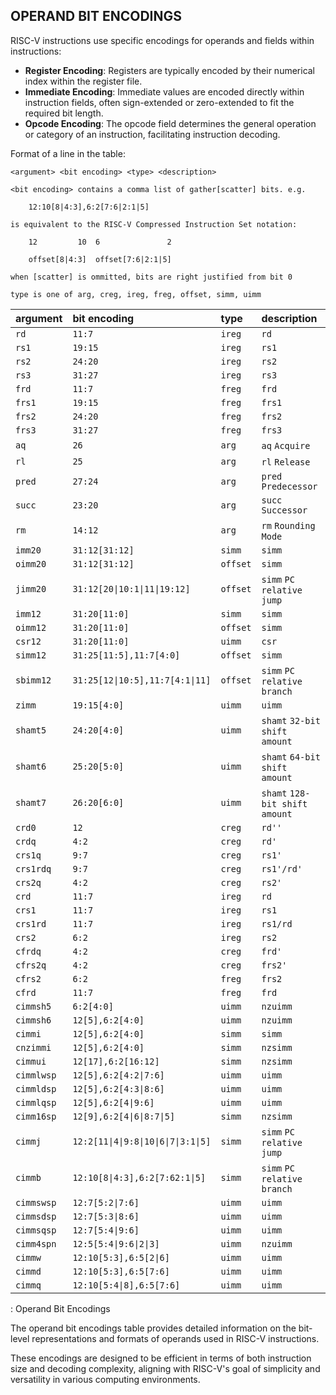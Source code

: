## OPERAND BIT ENCODINGS

RISC-V instructions use specific encodings for operands and fields within instructions:

- **Register Encoding**: Registers are typically encoded by their numerical index within the register file.
- **Immediate Encoding**: Immediate values are encoded directly within instruction fields, often sign-extended or zero-extended to fit the required bit length.
- **Opcode Encoding**: The opcode field determines the general operation or category of an instruction, facilitating instruction decoding.

Format of a line in the table:

`<argument> <bit encoding> <type> <description>`

`<bit encoding> contains a comma list of gather[scatter] bits. e.g.`

`    12:10[8|4:3],6:2[7:6|2:1|5]`

`is equivalent to the RISC-V Compressed Instruction Set notation:`

`    12         10  6               2`

`    offset[8|4:3]  offset[7:6|2:1|5]`

`when [scatter] is ommitted, bits are right justified from bit 0`

`type is one of arg, creg, ireg, freg, offset, simm, uimm`

| argument     | bit encoding                         | type      | description                        |
|--------------|:-------------------------------------|:----------|:-----------------------------------|
| `rd`         | `11:7`                               | `ireg`    | `rd`                               |
| `rs1`        | `19:15`                              | `ireg`    | `rs1`                              |
| `rs2`        | `24:20`                              | `ireg`    | `rs2`                              |
| `rs3`        | `31:27`                              | `ireg`    | `rs3`                              |
| `frd`        | `11:7`                               | `freg`    | `frd`                              |
| `frs1`       | `19:15`                              | `freg`    | `frs1`                             |
| `frs2`       | `24:20`                              | `freg`    | `frs2`                             |
| `frs3`       | `31:27`                              | `freg`    | `frs3`                             |
| `aq`         | `26`                                 | `arg`     | `aq`        `Acquire`              |
| `rl`         | `25`                                 | `arg`     | `rl`        `Release`              |
| `pred`       | `27:24`                              | `arg`     | `pred`      `Predecessor`          |
| `succ`       | `23:20`                              | `arg`     | `succ`      `Successor`            |
| `rm`         | `14:12`                              | `arg`     | `rm`        `Rounding Mode`        |
| `imm20`      | `31:12[31:12]`                       | `simm`    | `simm`                             |
| `oimm20`     | `31:12[31:12]`                       | `offset`  | `simm`                             |
| `jimm20`     | `31:12[20\|10:1\|11\|19:12]`         | `offset`  | `simm`      `PC relative jump`     |
| `imm12`      | `31:20[11:0]`                        | `simm`    | `simm`                             |
| `oimm12`     | `31:20[11:0]`                        | `offset`  | `simm`                             |
| `csr12`      | `31:20[11:0]`                        | `uimm`    | `csr`                              |
| `simm12`     | `31:25[11:5],11:7[4:0]`              | `offset`  | `simm`                             |
| `sbimm12`    | `31:25[12\|10:5],11:7[4:1\|11]`      | `offset`  | `simm`      `PC relative branch`   |
| `zimm`       | `19:15[4:0]`                         | `uimm`    | `uimm`                             |
| `shamt5`     | `24:20[4:0]`                         | `uimm`    | `shamt`     `32-bit shift amount`  |
| `shamt6`     | `25:20[5:0]`                         | `uimm`    | `shamt`     `64-bit shift amount`  |
| `shamt7`     | `26:20[6:0]`                         | `uimm`    | `shamt`     `128-bit shift amount` |
| `crd0`       | `12`                                 | `creg`    | `rd''`                             |
| `crdq`       | `4:2`                                | `creg`    | `rd'`                              |
| `crs1q`      | `9:7`                                | `creg`    | `rs1'`                             |
| `crs1rdq`    | `9:7`                                | `creg`    | `rs1'/rd'`                         |
| `crs2q`      | `4:2`                                | `creg`    | `rs2'`                             |
| `crd`        | `11:7`                               | `ireg`    | `rd`                               |
| `crs1`       | `11:7`                               | `ireg`    | `rs1`                              |
| `crs1rd`     | `11:7`                               | `ireg`    | `rs1/rd`                           |
| `crs2`       | `6:2`                                | `ireg`    | `rs2`                              |
| `cfrdq`      | `4:2`                                | `creg`    | `frd'`                             |
| `cfrs2q`     | `4:2`                                | `creg`    | `frs2'`                            |
| `cfrs2`      | `6:2`                                | `freg`    | `frs2`                             |
| `cfrd`       | `11:7`                               | `freg`    | `frd`                              |
| `cimmsh5`    | `6:2[4:0]`                           | `uimm`    | `nzuimm`                           |
| `cimmsh6`    | `12[5],6:2[4:0]`                     | `uimm`    | `nzuimm`                           |
| `cimmi`      | `12[5],6:2[4:0]`                     | `simm`    | `simm`                             |
| `cnzimmi`    | `12[5],6:2[4:0]`                     | `simm`    | `nzsimm`                           |
| `cimmui`     | `12[17],6:2[16:12]`                  | `simm`    | `nzsimm`                           |
| `cimmlwsp`   | `12[5],6:2[4:2\|7:6]`                | `uimm`    | `uimm`                             |
| `cimmldsp`   | `12[5],6:2[4:3\|8:6]`                | `uimm`    | `uimm`                             |
| `cimmlqsp`   | `12[5],6:2[4\|9:6]`                  | `uimm`    | `uimm`                             |
| `cimm16sp`   | `12[9],6:2[4\|6\|8:7\|5]`            | `simm`    | `nzsimm`                           |
| `cimmj`      | `12:2[11\|4\|9:8\|10\|6\|7\|3:1\|5]` | `simm`    | `simm`      `PC relative jump`     |
| `cimmb`      | `12:10[8\|4:3],6:2[7:62:1\|5]`       | `simm`    | `simm`      `PC relative branch`   |
| `cimmswsp`   | `12:7[5:2\|7:6]`                     | `uimm`    | `uimm`                             |
| `cimmsdsp`   | `12:7[5:3\|8:6]`                     | `uimm`    | `uimm`                             |
| `cimmsqsp`   | `12:7[5:4\|9:6]`                     | `uimm`    | `uimm`                             |
| `cimm4spn`   | `12:5[5:4\|9:6\|2\|3]`               | `uimm`    | `nzuimm`                           |
| `cimmw`      | `12:10[5:3],6:5[2\|6]`               | `uimm`    | `uimm`                             |
| `cimmd`      | `12:10[5:3],6:5[7:6]`                | `uimm`    | `uimm`                             |
| `cimmq`      | `12:10[5:4\|8],6:5[7:6]`             | `uimm`    | `uimm`                             |

: Operand Bit Encodings

The operand bit encodings table provides detailed information on the bit-level representations and formats of operands used in RISC-V instructions.

These encodings are designed to be efficient in terms of both instruction size and decoding complexity, aligning with RISC-V's goal of simplicity and versatility in various computing environments.
